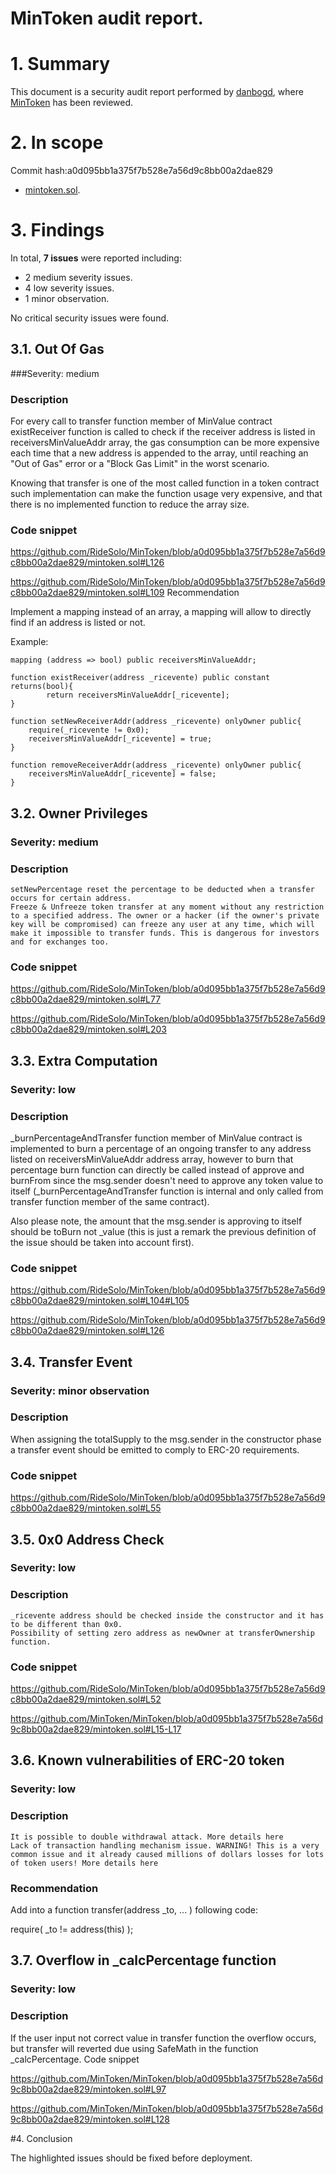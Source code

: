 
# MinToken audit report.

# 1. Summary

This document is a security audit report performed by [danbogd](https://github.com/danbogd), where [MinToken](https://github.com/MinToken/MinToken/blob/master/mintoken.sol) has been reviewed.

# 2. In scope

Commit hash:a0d095bb1a375f7b528e7a56d9c8bb00a2dae829
- [mintoken.sol](https://github.com/MinToken/MinToken/blob/master/).


# 3. Findings

In total, **7 issues** were reported including:

 - 2 medium severity issues.
 - 4 low severity issues.
 - 1 minor observation.


No critical security issues were found.

## 3.1. Out Of Gas

###Severity: medium

### Description

For every call to transfer function member of MinValue contract existReceiver function is called to check if the receiver address is listed in receiversMinValueAddr array, the gas consumption can be more expensive each time that a new address is appended to the array, until reaching an "Out of Gas" error or a "Block Gas Limit" in the worst scenario.

Knowing that transfer is one of the most called function in a token contract such implementation can make the function usage very expensive, and that there is no implemented function to reduce the array size.

### Code snippet

https://github.com/RideSolo/MinToken/blob/a0d095bb1a375f7b528e7a56d9c8bb00a2dae829/mintoken.sol#L126

https://github.com/RideSolo/MinToken/blob/a0d095bb1a375f7b528e7a56d9c8bb00a2dae829/mintoken.sol#L109
Recommendation

Implement a mapping instead of an array, a mapping will allow to directly find if an address is listed or not.

Example:

    mapping (address => bool) public receiversMinValueAddr;

    function existReceiver(address _ricevente) public constant returns(bool){
            return receiversMinValueAddr[_ricevente];
    }
    
    function setNewReceiverAddr(address _ricevente) onlyOwner public{
        require(_ricevente != 0x0);
    	receiversMinValueAddr[_ricevente] = true;
    }
    
    function removeReceiverAddr(address _ricevente) onlyOwner public{
        receiversMinValueAddr[_ricevente] = false;
    }

## 3.2. Owner Privileges

### Severity: medium

### Description


    setNewPercentage reset the percentage to be deducted when a transfer occurs for certain address.
    Freeze & Unfreeze token transfer at any moment without any restriction to a specified address. The owner or a hacker (if the owner's private key will be compromised) can freeze any user at any time, which will make it impossible to transfer funds. This is dangerous for investors and for exchanges too.

### Code snippet

https://github.com/RideSolo/MinToken/blob/a0d095bb1a375f7b528e7a56d9c8bb00a2dae829/mintoken.sol#L77

https://github.com/RideSolo/MinToken/blob/a0d095bb1a375f7b528e7a56d9c8bb00a2dae829/mintoken.sol#L203

## 3.3. Extra Computation

### Severity: low

### Description

_burnPercentageAndTransfer function member of MinValue contract is implemented to burn a percentage of an ongoing transfer to any address listed on receiversMinValueAddr address array, however to burn that percentage burn function can directly be called instead of approve and burnFrom since the msg.sender doesn't need to approve any token value to itself (_burnPercentageAndTransfer function is internal and only called from transfer function member of the same contract).

Also please note, the amount that the msg.sender is approving to itself should be toBurn not _value (this is just a remark the previous definition of the issue should be taken into account first).

### Code snippet

https://github.com/RideSolo/MinToken/blob/a0d095bb1a375f7b528e7a56d9c8bb00a2dae829/mintoken.sol#L104#L105

https://github.com/RideSolo/MinToken/blob/a0d095bb1a375f7b528e7a56d9c8bb00a2dae829/mintoken.sol#L126

## 3.4. Transfer Event

### Severity: minor observation

### Description

When assigning the totalSupply to the msg.sender in the constructor phase a transfer event should be emitted to comply to ERC-20 requirements.

### Code snippet

https://github.com/RideSolo/MinToken/blob/a0d095bb1a375f7b528e7a56d9c8bb00a2dae829/mintoken.sol#L55

## 3.5. 0x0 Address Check

### Severity: low

### Description

    _ricevente address should be checked inside the constructor and it has to be different than 0x0.
    Possibility of setting zero address as newOwner at transferOwnership function.

### Code snippet

https://github.com/RideSolo/MinToken/blob/a0d095bb1a375f7b528e7a56d9c8bb00a2dae829/mintoken.sol#L52

https://github.com/MinToken/MinToken/blob/a0d095bb1a375f7b528e7a56d9c8bb00a2dae829/mintoken.sol#L15-L17

## 3.6. Known vulnerabilities of ERC-20 token

### Severity: low

### Description

    It is possible to double withdrawal attack. More details here
    Lack of transaction handling mechanism issue. WARNING! This is a very common issue and it already caused millions of dollars losses for lots of token users! More details here

### Recommendation

Add into a function transfer(address _to, ... ) following code:

require( _to != address(this) );

## 3.7. Overflow in _calcPercentage function

### Severity: low

### Description

If the user input not correct value in transfer function the overflow occurs, but transfer will reverted due using SafeMath in the function _calcPercentage.
Code snippet

https://github.com/MinToken/MinToken/blob/a0d095bb1a375f7b528e7a56d9c8bb00a2dae829/mintoken.sol#L97

https://github.com/MinToken/MinToken/blob/a0d095bb1a375f7b528e7a56d9c8bb00a2dae829/mintoken.sol#L128

#4. Conclusion

The highlighted issues should be fixed before deployment.



